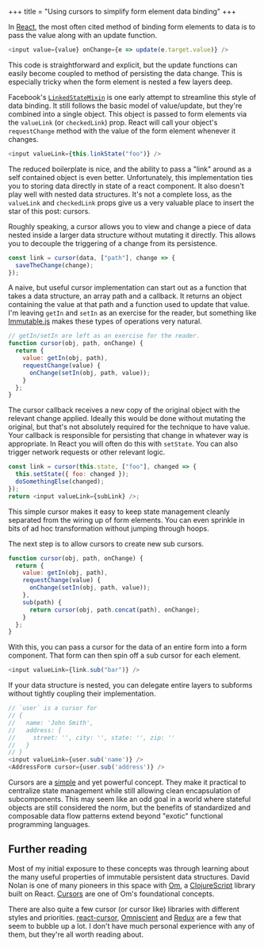 +++
title = "Using cursors to simplify form element data binding"
+++

In [React](https://facebook.github.io/react/), the most often cited method of binding form elements to data is to pass the value along with an update function.

```js
<input value={value} onChange={e => update(e.target.value)} />
```

This code is straightforward and explicit, but the update functions can easily become coupled to method of persisting the data change. This is especially tricky when the form element is nested a few layers deep.

<!-- more -->

Facebook's [`LinkedStateMixin`](https://facebook.github.io/react/docs/two-way-binding-helpers.html) is one early attempt to streamline this style of data binding. It still follows the basic model of value/update, but they're combined into a single object. This object is passed to form elements via the `valueLink` (or `checkedLink`) prop. React will call your object's `requestChange` method with the value of the form element whenever it changes.

```js
<input valueLink={this.linkState("foo")} />
```

The reduced boilerplate is nice, and the ability to pass a "link" around as a self contained object is even better. Unfortunately, this implementation ties you to storing data directly in state of a react component. It also doesn't play well with nested data structures. It's not a complete loss, as the `valueLink` and `checkedLink` props give us a very valuable place to insert the star of this post: cursors.

Roughly speaking, a cursor allows you to view and change a piece of data nested inside a larger data structure without mutating it directly. This allows you to decouple the triggering of a change from its persistence.

```js
const link = cursor(data, ["path"], change => {
  saveTheChange(change);
});
```

A naive, but useful cursor implementation can start out as a function that takes a data structure, an array path and a callback. It returns an object containing the value at that path and a function used to update that value. I'm leaving `getIn` and `setIn` as an exercise for the reader, but something like [Immutable.js](https://facebook.github.io/immutable-js/) makes these types of operations very natural.

```js
// getIn/setIn are left as an exercise for the reader.
function cursor(obj, path, onChange) {
  return {
    value: getIn(obj, path),
    requestChange(value) {
      onChange(setIn(obj, path, value));
    }
  };
}
```

The cursor callback receives a new copy of the original object with the relevant change applied. Ideally this would be done without mutating the original, but that's not absolutely required for the technique to have value. Your callback is responsible for persisting that change in whatever way is appropriate. In React you will often do this with `setState`. You can also trigger network requests or other relevant logic.

```js
const link = cursor(this.state, ["foo"], changed => {
  this.setState({ foo: changed });
  doSomethingElse(changed);
});
return <input valueLink={subLink} />;
```

This simple cursor makes it easy to keep state management cleanly separated from the wiring up of form elements. You can even sprinkle in bits of ad hoc transformation without jumping through hoops.

The next step is to allow cursors to create new sub cursors.

```js
function cursor(obj, path, onChange) {
  return {
    value: getIn(obj, path),
    requestChange(value) {
      onChange(setIn(obj, path, value));
    },
    sub(path) {
      return cursor(obj, path.concat(path), onChange);
    }
  };
}
```

With this, you can pass a cursor for the data of an entire form into a form component. That form can then spin off a sub cursor for each element.

```js
<input valueLink={link.sub("bar")} />
```

If your data structure is nested, you can delegate entire layers to subforms without tightly coupling their implementation.

```js
// `user` is a cursor for
// {
//   name: 'John Smith',
//   address: {
//     street: '', city: '', state: '', zip: ''
//   }
// }
<input valueLink={user.sub('name')} />
<AddressForm cursor={user.sub('address')} />
```

Cursors are a [simple](http://www.infoq.com/presentations/Simple-Made-Easy) and yet powerful concept. They make it practical to centralize state management while still allowing clean encapsulation of subcomponents. This may seem like an odd goal in a world where stateful objects are still considered the norm, but the benefits of standardized and composable data flow patterns extend beyond "exotic" functional programming languages.

## Further reading

Most of my initial exposure to these concepts was through learning about the many useful properties of immutable persistent data structures. David Nolan is one of many pioneers in this space with [Om](https://github.com/omcljs/om), a [ClojureScript](https://github.com/clojure/clojurescript) library built on React. [Cursors](https://github.com/omcljs/om/wiki/Cursors) are one of Om's foundational concepts.

There are also quite a few cursor (or cursor like) libraries with different styles and priorities. [react-cursor](https://github.com/dustingetz/react-cursor), [Omniscient](http://omniscientjs.github.io/) and [Redux](https://github.com/rackt/redux) are a few that seem to bubble up a lot. I don't have much personal experience with any of them, but they're all worth reading about.
